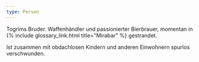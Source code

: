 ```yaml
---
type: Person
---
```


Togrims Bruder. Waffenhändler und passionierter Bierbrauer, momentan in {% include
glossary_link.html title="Mirabar" %} gestrandet.

Ist zusammen mit obdachlosen Kindern und anderen Einwohnern spurlos verschwunden.
